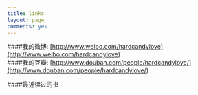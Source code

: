 ```yaml
---
title: links
layout: page
comments: yes
---
```

####我的微博:  [http://www.weibo.com/hardcandylove](http://www.weibo.com/hardcandylove)    
####我的豆瓣:  [http://www.douban.com/people/hardcandylove/](http://www.douban.com/people/hardcandylove/)       

####最近读过的书

<script type="text/javascript" src="http://www.douban.com/service/badge/hardcandylove/?show=collection&amp;n=10&amp;columns=5&amp;picsize=medium&amp;hidelogo=yes&amp;hideself=yes&amp;cat=book" ></script>
